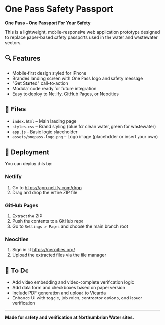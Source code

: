 # One Pass Safety Passport

**One Pass – One Passport For Your Safety**

This is a lightweight, mobile-responsive web application prototype designed to replace paper-based safety passports used in the water and wastewater sectors.

## 🔍 Features

- Mobile-first design styled for iPhone
- Branded landing screen with One Pass logo and safety message
- "Get Started" call-to-action
- Modular code ready for future integration
- Easy to deploy to Netlify, GitHub Pages, or Neocities

## 🧰 Files

- `index.html` – Main landing page
- `styles.css` – Brand styling (blue for clean water, green for wastewater)
- `app.js` – Basic logic placeholder
- `assets/onepass-logo.png` – Logo image (placeholder or insert your own)

## 🚀 Deployment

You can deploy this by:

### Netlify
1. Go to https://app.netlify.com/drop
2. Drag and drop the entire ZIP file

### GitHub Pages
1. Extract the ZIP
2. Push the contents to a GitHub repo
3. Go to `Settings > Pages` and choose the main branch root

### Neocities
1. Sign in at https://neocities.org/
2. Upload the extracted files via the file manager

## 📌 To Do

- Add video embedding and video-complete verification logic
- Add data form and checkboxes based on paper version
- Include PDF generation and upload to Vicarda
- Enhance UI with toggle, job roles, contractor options, and issuer verification

---

**Made for safety and verification at Northumbrian Water sites.**
